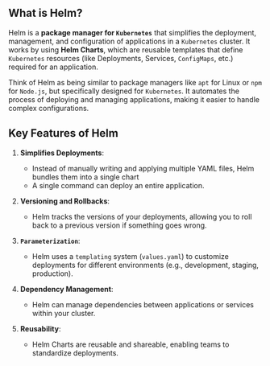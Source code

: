 ## What is Helm?

Helm is a **package manager for `Kubernetes`** that simplifies the deployment, management, and configuration of applications in a `Kubernetes` cluster. It works by using **Helm Charts**, which are reusable templates that define `Kubernetes` resources (like Deployments, Services, `ConfigMaps`, etc.) required for an application.

Think of Helm as being similar to package managers like `apt` for Linux or `npm` for `Node.js`, but specifically designed for `Kubernetes`. It automates the process of deploying and managing applications, making it easier to handle complex configurations.

## Key Features of Helm

1. **Simplifies Deployments**:
    
    - Instead of manually writing and applying multiple YAML files, Helm bundles them into a single chart   
    - A single command can deploy an entire application.

2. **Versioning and Rollbacks**:
    
    - Helm tracks the versions of your deployments, allowing you to roll back to a previous version if something goes wrong.
3. **`Parameterization`**:
    
    - Helm uses a `templating` system (`values.yaml`) to customize deployments for different environments (e.g., development, staging, production).
4. **Dependency Management**:
    
    - Helm can manage dependencies between applications or services within your cluster.
5. **Reusability**:
    
    - Helm Charts are reusable and shareable, enabling teams to standardize deployments.